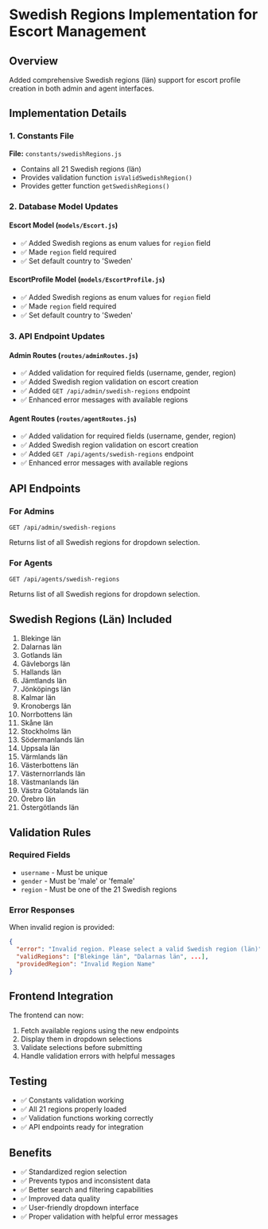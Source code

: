 # Swedish Regions Implementation for Escort Management

## Overview
Added comprehensive Swedish regions (län) support for escort profile creation in both admin and agent interfaces.

## Implementation Details

### 1. Constants File
**File:** `constants/swedishRegions.js`
- Contains all 21 Swedish regions (län)
- Provides validation function `isValidSwedishRegion()`
- Provides getter function `getSwedishRegions()`

### 2. Database Model Updates

#### Escort Model (`models/Escort.js`)
- ✅ Added Swedish regions as enum values for `region` field
- ✅ Made `region` field required
- ✅ Set default country to 'Sweden'

#### EscortProfile Model (`models/EscortProfile.js`)  
- ✅ Added Swedish regions as enum values for `region` field
- ✅ Made `region` field required
- ✅ Set default country to 'Sweden'

### 3. API Endpoint Updates

#### Admin Routes (`routes/adminRoutes.js`)
- ✅ Added validation for required fields (username, gender, region)
- ✅ Added Swedish region validation on escort creation
- ✅ Added `GET /api/admin/swedish-regions` endpoint
- ✅ Enhanced error messages with available regions

#### Agent Routes (`routes/agentRoutes.js`)
- ✅ Added validation for required fields (username, gender, region)
- ✅ Added Swedish region validation on escort creation
- ✅ Added `GET /api/agents/swedish-regions` endpoint
- ✅ Enhanced error messages with available regions

## API Endpoints

### For Admins
```
GET /api/admin/swedish-regions
```
Returns list of all Swedish regions for dropdown selection.

### For Agents
```
GET /api/agents/swedish-regions
```
Returns list of all Swedish regions for dropdown selection.

## Swedish Regions (Län) Included
1. Blekinge län
2. Dalarnas län
3. Gotlands län
4. Gävleborgs län
5. Hallands län
6. Jämtlands län
7. Jönköpings län
8. Kalmar län
9. Kronobergs län
10. Norrbottens län
11. Skåne län
12. Stockholms län
13. Södermanlands län
14. Uppsala län
15. Värmlands län
16. Västerbottens län
17. Västernorrlands län
18. Västmanlands län
19. Västra Götalands län
20. Örebro län
21. Östergötlands län

## Validation Rules

### Required Fields
- `username` - Must be unique
- `gender` - Must be 'male' or 'female'
- `region` - Must be one of the 21 Swedish regions

### Error Responses
When invalid region is provided:
```json
{
  "error": "Invalid region. Please select a valid Swedish region (län)",
  "validRegions": ["Blekinge län", "Dalarnas län", ...],
  "providedRegion": "Invalid Region Name"
}
```

## Frontend Integration
The frontend can now:
1. Fetch available regions using the new endpoints
2. Display them in dropdown selections
3. Validate selections before submitting
4. Handle validation errors with helpful messages

## Testing
- ✅ Constants validation working
- ✅ All 21 regions properly loaded
- ✅ Validation functions working correctly
- ✅ API endpoints ready for integration

## Benefits
- ✅ Standardized region selection
- ✅ Prevents typos and inconsistent data
- ✅ Better search and filtering capabilities  
- ✅ Improved data quality
- ✅ User-friendly dropdown interface
- ✅ Proper validation with helpful error messages